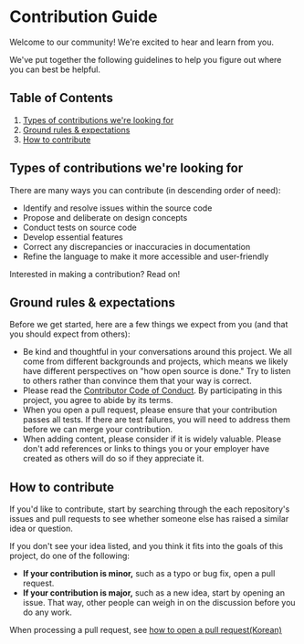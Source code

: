 # Contribution Guide

Welcome to our community! We're excited to hear and learn from you.

We've put together the following guidelines to help you figure out where you can best be helpful.

## Table of Contents

1. [Types of contributions we're looking for](#types-of-contributions-were-looking-for)
1. [Ground rules & expectations](#ground-rules--expectations)
1. [How to contribute](#how-to-contribute)

## Types of contributions we're looking for
There are many ways you can contribute (in descending order of need):


* Identify and resolve issues within the source code
* Propose and deliberate on design concepts
* Conduct tests on source code
* Develop essential features
* Correct any discrepancies or inaccuracies in documentation
* Refine the language to make it more accessible and user-friendly

Interested in making a contribution? Read on!

## Ground rules & expectations

Before we get started, here are a few things we expect from you (and that you should expect from others):

* Be kind and thoughtful in your conversations around this project. We all come from different backgrounds and projects, which means we likely have different perspectives on "how open source is done." Try to listen to others rather than convince them that your way is correct.
* Please read the [Contributor Code of Conduct](./CODE_OF_CONDUCT.md). By participating in this project, you agree to abide by its terms.
* When you open a pull request, please ensure that your contribution passes all tests. If there are test failures, you will need to address them before we can merge your contribution.
* When adding content, please consider if it is widely valuable. Please don't add references or links to things you or your employer have created as others will do so if they appreciate it.

## How to contribute

If you'd like to contribute, start by searching through the each repository's issues and pull requests to see whether someone else has raised a similar idea or question.

If you don't see your idea listed, and you think it fits into the goals of this project, do one of the following:
* **If your contribution is minor,** such as a typo or bug fix, open a pull request.
* **If your contribution is major,** such as a new idea, start by opening an issue. That way, other people can weigh in on the discussion before you do any work.

When processing a pull request, see [how to open a pull request(Korean)](./guide/contribution-workflow.md)
